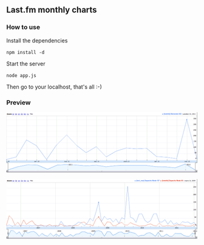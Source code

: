 ## Last.fm monthly charts

### How to use

Install the dependencies

```
npm install -d
```

Start the server

```
node app.js
```

Then go to your localhost, that's all :-)

### Preview

![Preview 1](https://github.com/agentcooper/lastfm-statistics/raw/master/preview/preview_1.png)

![Preview 2](https://github.com/agentcooper/lastfm-statistics/raw/master/preview/preview_2.png)